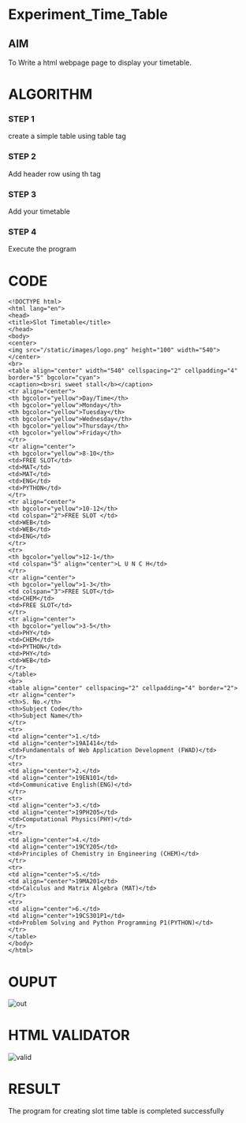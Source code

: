# Experiment_Time_Table

## AIM
To Write a html webpage page to display your timetable.

# ALGORITHM
### STEP 1
create a simple table using table tag

### STEP 2
Add header row using th tag

### STEP 3
Add your timetable

### STEP 4
Execute the program


# CODE
```
<!DOCTYPE html>
<html lang="en">
<head>
<title>Slot Timetable</title>
</head>
<body>
<center>
<img src="/static/images/logo.png" height="100" width="540">
</center>
<br>
<table align="center" width="540" cellspacing="2" cellpadding="4" border="5" bgcolor="cyan">
<caption><b>sri sweet stall</b></caption>
<tr align="center">
<th bgcolor="yellow">Day/Time</th>
<th bgcolor="yellow">Monday</th>
<th bgcolor="yellow">Tuesday</th>
<th bgcolor="yellow">Wednesday</th>
<th bgcolor="yellow">Thursday</th>
<th bgcolor="yellow">Friday</th>
</tr>
<tr align="center">
<th bgcolor="yellow">8-10</th>
<td>FREE SLOT</td>
<td>MAT</td>
<td>MAT</td>
<td>ENG</td>
<td>PYTHON</td>
</tr>
<tr align="center">
<th bgcolor="yellow">10-12</th>
<td colspan="2">FREE SLOT </td>
<td>WEB</td>
<td>WEB</td>
<td>ENG</td>
</tr>
<tr>
<th bgcolor="yellow">12-1</th>
<td colspan="5" align="center">L U N C H</td>
</tr>
<tr align="center">
<th bgcolor="yellow">1-3</th>
<td colspan="3">FREE SLOT</td>
<td>CHEM</td>
<td>FREE SLOT</td>
</tr>
<tr align="center">
<th bgcolor="yellow">3-5</th>
<td>PHY</td>
<td>CHEM</td>
<td>PYTHON</td>
<td>PHY</td>
<td>WEB</td>
</tr>
</table>
<br>
<table align="center" cellspacing="2" cellpadding="4" border="2">
<tr align="center">
<th>S. No.</th>
<th>Subject Code</th>
<th>Subject Name</th>
</tr>
<tr>
<td align="center">1.</td>
<td align="center">19AI414</td>
<td>Fundamentals of Web Application Development (FWAD)</td>
</tr>
<tr>
<td align="center">2.</td>
<td align="center">19EN101</td>
<td>Communicative English(ENG)</td>
</tr>
<tr>
<td align="center">3.</td>
<td align="center">19PH205</td>
<td>Computational Physics(PHY)</td>
</tr>
<tr>
<td align="center">4.</td>
<td align="center">19CY205</td>
<td>Principles of Chemistry in Engineering (CHEM)</td>
</tr>
<tr>
<td align="center">5.</td>
<td align="center">19MA201</td>
<td>Calculus and Matrix Algebra (MAT)</td>
</tr>
<tr>
<td align="center">6.</td>
<td align="center">19CS301P1</td>
<td>Problem Solving and Python Programming P1(PYTHON)</td>
</tr>
</table>
</body>
</html>
```
# OUPUT
![out](https://github.com/MohamedMunthasir/timetable/assets/121957086/8b6c37df-7831-451c-b6bc-eaba6609091e)


# HTML VALIDATOR
![valid](https://github.com/MohamedMunthasir/timetable/assets/121957086/fb43a0a9-1b75-4a11-8234-aa5a2bd14bce)


# RESULT
The program for creating slot time table is completed successfully
